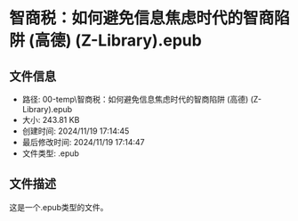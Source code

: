 ﻿# 智商税：如何避免信息焦虑时代的智商陷阱 (高德) (Z-Library).epub

## 文件信息
- 路径: 00-temp\智商税：如何避免信息焦虑时代的智商陷阱 (高德) (Z-Library).epub
- 大小: 243.81 KB
- 创建时间: 2024/11/19 17:14:45
- 最后修改时间: 2024/11/19 17:14:47
- 文件类型: .epub

## 文件描述
这是一个.epub类型的文件。

